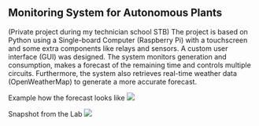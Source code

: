 <h2>Monitoring System for Autonomous Plants</h2>

(Private project during my technician school STB)
The project is based on Python using a Single-board Computer (Raspberry Pi) with a touchscreen and some
extra components like relays and sensors. A custom user interface (GUI) was designed. The system monitors
generation and consumption, makes a forecast of the remaining time and controls multiple circuits.
Furthermore, the system also retrieves real-time weather data (OpenWeatherMap) to generate a more accurate
forecast.

Example how the forecast looks like
<img src="https://github.com/Dev-Ole/monitor_autarke_anlagen/blob/main/data/Labor1.png)https://github.com/Dev-Ole/monitor_autarke_anlagen/blob/main/data/Display1.png">

Snapshot from the Lab
<img src="https://github.com/Dev-Ole/monitor_autarke_anlagen/blob/main/data/Labor1.png)https://github.com/Dev-Ole/monitor_autarke_anlagen/blob/main/data/Labor1.png">


